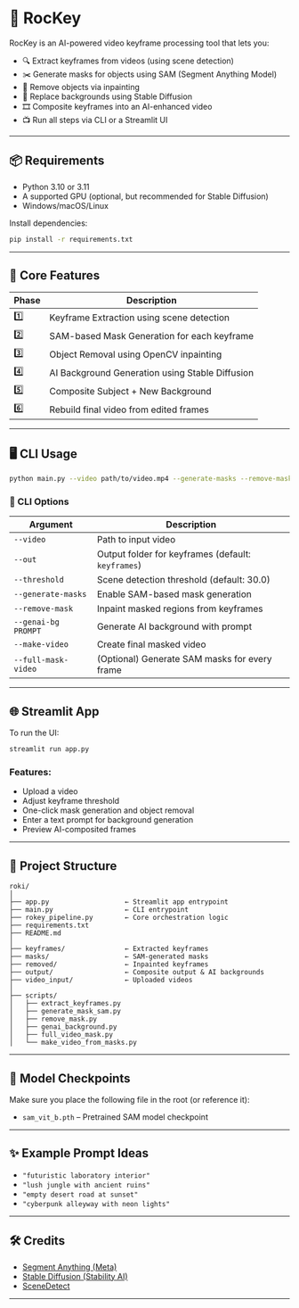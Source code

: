 # 🔧 RocKey

RocKey is an AI-powered video keyframe processing tool that lets you:

- 🔍 Extract keyframes from videos (using scene detection)
- ✂️ Generate masks for objects using SAM (Segment Anything Model)
- 🧽 Remove objects via inpainting
- 🎨 Replace backgrounds using Stable Diffusion
- 🎞️ Composite keyframes into an AI-enhanced video
- 📺 Run all steps via CLI or a Streamlit UI

---

## 📦 Requirements

- Python 3.10 or 3.11
- A supported GPU (optional, but recommended for Stable Diffusion)
- Windows/macOS/Linux

Install dependencies:

```bash
pip install -r requirements.txt
````

---

## 🧠 Core Features

| Phase | Description                                     |
| ----- | ----------------------------------------------- |
| 1️⃣   | Keyframe Extraction using scene detection       |
| 2️⃣   | SAM-based Mask Generation for each keyframe     |
| 3️⃣   | Object Removal using OpenCV inpainting          |
| 4️⃣   | AI Background Generation using Stable Diffusion |
| 5️⃣   | Composite Subject + New Background              |
| 6️⃣   | Rebuild final video from edited frames          |

---

## 🖥️ CLI Usage

```bash
python main.py --video path/to/video.mp4 --generate-masks --remove-mask --genai-bg "cyberpunk city at night" --make-video
```

### 🔧 CLI Options

| Argument            | Description                                        |
| ------------------- | -------------------------------------------------- |
| `--video`           | Path to input video                                |
| `--out`             | Output folder for keyframes (default: `keyframes`) |
| `--threshold`       | Scene detection threshold (default: 30.0)          |
| `--generate-masks`  | Enable SAM-based mask generation                   |
| `--remove-mask`     | Inpaint masked regions from keyframes              |
| `--genai-bg PROMPT` | Generate AI background with prompt                 |
| `--make-video`      | Create final masked video                          |
| `--full-mask-video` | (Optional) Generate SAM masks for every frame      |

---

## 🌐 Streamlit App

To run the UI:

```bash
streamlit run app.py
```

### Features:

* Upload a video
* Adjust keyframe threshold
* One-click mask generation and object removal
* Enter a text prompt for background generation
* Preview AI-composited frames

---

## 📁 Project Structure

```
roki/
│
├── app.py                   ← Streamlit app entrypoint
├── main.py                  ← CLI entrypoint
├── rokey_pipeline.py        ← Core orchestration logic
├── requirements.txt
├── README.md
│
├── keyframes/               ← Extracted keyframes
├── masks/                   ← SAM-generated masks
├── removed/                 ← Inpainted keyframes
├── output/                  ← Composite output & AI backgrounds
├── video_input/             ← Uploaded videos
│
├── scripts/
│   ├── extract_keyframes.py
│   ├── generate_mask_sam.py
│   ├── remove_mask.py
│   ├── genai_background.py
│   ├── full_video_mask.py
│   └── make_video_from_masks.py
```

---

## 💾 Model Checkpoints

Make sure you place the following file in the root (or reference it):

* `sam_vit_b.pth` – Pretrained SAM model checkpoint

---

## ✨ Example Prompt Ideas

* `"futuristic laboratory interior"`
* `"lush jungle with ancient ruins"`
* `"empty desert road at sunset"`
* `"cyberpunk alleyway with neon lights"`

---

## 🛠️ Credits

* [Segment Anything (Meta)](https://github.com/facebookresearch/segment-anything)
* [Stable Diffusion (Stability AI)](https://github.com/CompVis/stable-diffusion)
* [SceneDetect](https://pyscenedetect.readthedocs.io)

---
